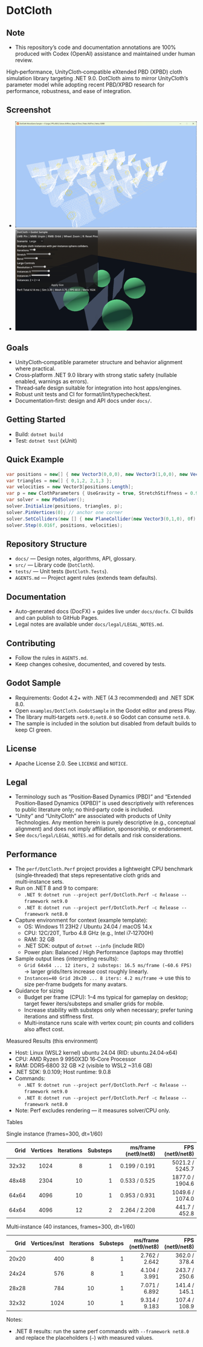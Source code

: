 # DotCloth

## Note
- This repository’s code and documentation annotations are 100% produced with Codex (OpenAI) assistance and maintained under human review.

High‑performance, UnityCloth‑compatible eXtended PBD (XPBD) cloth simulation library targeting .NET 9.0. DotCloth aims to mirror UnityCloth’s parameter model while adopting recent PBD/XPBD research for performance, robustness, and ease of integration.

## Screenshot
- ![MonoGame sample screenshot](docs/images/sample-monogame.png)
- ![Godot sample screenshot](docs/images/sample-godot.png)

## Goals
- UnityCloth‑compatible parameter structure and behavior alignment where practical.
- Cross‑platform .NET 9.0 library with strong static safety (nullable enabled, warnings as errors).
- Thread‑safe design suitable for integration into host apps/engines.
- Robust unit tests and CI for format/lint/typecheck/test.
- Documentation‑first: design and API docs under `docs/`.

## Getting Started
- Build: `dotnet build`
- Test: `dotnet test` (xUnit)

## Quick Example
```csharp
var positions = new[] { new Vector3(0,0,0), new Vector3(1,0,0), new Vector3(0,-1,0), new Vector3(1,-1,0) };
var triangles = new[] { 0,1,2, 2,1,3 };
var velocities = new Vector3[positions.Length];
var p = new ClothParameters { UseGravity = true, StretchStiffness = 0.9f, BendStiffness = 0.5f, Iterations = 10 };
var solver = new PbdSolver();
solver.Initialize(positions, triangles, p);
solver.PinVertices(0); // anchor one corner
solver.SetColliders(new [] { new PlaneCollider(new Vector3(0,1,0), 0f) });
solver.Step(0.016f, positions, velocities);
```

## Repository Structure
- `docs/` — Design notes, algorithms, API, glossary.
- `src/` — Library code (`DotCloth`).
- `tests/` — Unit tests (`DotCloth.Tests`).
- `AGENTS.md` — Project agent rules (extends team defaults).

## Documentation
- Auto-generated docs (DocFX) + guides live under `docs/docfx`. CI builds and can publish to GitHub Pages.
- Legal notes are available under `docs/legal/LEGAL_NOTES.md`.

## Contributing
- Follow the rules in `AGENTS.md`.
- Keep changes cohesive, documented, and covered by tests.

## Godot Sample
- Requirements: Godot 4.2+ with .NET (4.3 recommended) and .NET SDK 8.0.
- Open `examples/DotCloth.GodotSample` in the Godot editor and press Play.
- The library multi‑targets `net9.0;net8.0` so Godot can consume `net8.0`.
- The sample is included in the solution but disabled from default builds to keep CI green.

## License
- Apache License 2.0. See `LICENSE` and `NOTICE`.

## Legal
- Terminology such as “Position‑Based Dynamics (PBD)” and “Extended Position‑Based Dynamics (XPBD)” is used descriptively with references to public literature only; no third‑party code is included.
- “Unity” and “UnityCloth” are associated with products of Unity Technologies. Any mention herein is purely descriptive (e.g., conceptual alignment) and does not imply affiliation, sponsorship, or endorsement.
- See `docs/legal/LEGAL_NOTES.md` for details and risk considerations.

## Performance
- The `perf/DotCloth.Perf` project provides a lightweight CPU benchmark (single‑threaded) that steps representative cloth grids and multi‑instance sets.
- Run on .NET 8 and 9 to compare:
  - `.NET 9`: `dotnet run --project perf/DotCloth.Perf -c Release --framework net9.0`
  - `.NET 8`: `dotnet run --project perf/DotCloth.Perf -c Release --framework net8.0`
- Capture environment for context (example template):
  - OS: Windows 11 23H2 / Ubuntu 24.04 / macOS 14.x
  - CPU: 12C/20T, Turbo 4.8 GHz (e.g., Intel i7‑12700H)
  - RAM: 32 GB
  - .NET SDK: output of `dotnet --info` (include RID)
  - Power plan: Balanced / High Performance (laptops may throttle)
- Sample output lines (interpreting results):
  - `Grid 64x64 ... 12 iters, 2 substeps: 16.5 ms/frame (~60.6 FPS)` → larger grids/iters increase cost roughly linearly.
  - `Instances=40 Grid 20x20 ... 8 iters: 4.2 ms/frame` → use this to size per‑frame budgets for many avatars.
- Guidance for sizing
  - Budget per frame (CPU): 1–4 ms typical for gameplay on desktop; target fewer iters/substeps and smaller grids for mobile.
  - Increase stability with substeps only when necessary; prefer tuning iterations and stiffness first.
  - Multi‑instance runs scale with vertex count; pin counts and colliders also affect cost.

Measured Results (this environment)
- Host: Linux (WSL2 kernel) ubuntu 24.04 (RID: ubuntu.24.04‑x64)
- CPU: AMD Ryzen 9 9950X3D 16‑Core Processor
- RAM: DDR5‑6800 32 GB ×2 (visible to WSL2 ~31.6 GB)
- .NET SDK: 9.0.109; Host runtime: 9.0.8
- Commands:
  - `.NET 9`: `dotnet run --project perf/DotCloth.Perf -c Release --framework net9.0`
  - `.NET 8`: `dotnet run --project perf/DotCloth.Perf -c Release --framework net8.0`
- Note: Perf excludes rendering — it measures solver/CPU only.

Tables

Single instance (frames=300, dt=1/60)

| Grid | Vertices | Iterations | Substeps | ms/frame (net9/net8) | FPS (net9/net8) |
|---:|---:|---:|---:|---:|---:|
| 32x32 | 1024 | 8  | 1 | 0.199 / 0.191 | 5021.2 / 5245.7 |
| 48x48 | 2304 | 10 | 1 | 0.533 / 0.525 | 1877.0 / 1904.6 |
| 64x64 | 4096 | 10 | 1 | 0.953 / 0.931 | 1049.6 / 1074.0 |
| 64x64 | 4096 | 12 | 2 | 2.264 / 2.208 | 441.7  / 452.8 |

Multi‑instance (40 instances, frames=300, dt=1/60)

| Grid | Vertices/inst | Iterations | Substeps | ms/frame (net9/net8) | FPS (net9/net8) |
|---:|---:|---:|---:|---:|---:|
| 20x20 | 400  | 8  | 1 | 2.762 / 2.642 | 362.0 / 378.4 |
| 24x24 | 576  | 8  | 1 | 4.104 / 3.991 | 243.7 / 250.6 |
| 28x28 | 784  | 10 | 1 | 7.071 / 6.892 | 141.4 / 145.1 |
| 32x32 | 1024 | 10 | 1 | 9.314 / 9.183 | 107.4 / 108.9 |

Notes:
- .NET 8 results: run the same perf commands with `--framework net8.0` and replace the placeholders (`—`) with measured values.
